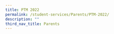 ```yaml
---
title: PTM 2022
permalink: /student-services/Parents/PTM-2022/
description: ""
third_nav_title: Parents
---
```

